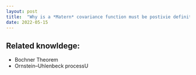 ```yaml
---
layout: post
title:  "Why is a *Matern* covariance function must be postivie definite?"
date: 2022-05-15
---
```



## Related knowldege: 

* Bochner Theorem
* Ornstein–Uhlenbeck processU

